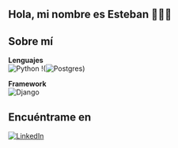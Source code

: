 ## Hola, mi nombre es Esteban 🙋🏽‍♂️
 
## Sobre mí

  **Lenguajes**
  <br>
  <img alt="Python" src="https://img.shields.io/badge/Python%20-%233771A1.svg?style=for-the-badge&logo=python&logoColor=white"/>
  !(<img alt="Postgres" src="https://img.shields.io/badge/postgres-%23316192.svg?style=for-the-badge&logo=postgresql&logoColor=white"/>)
  <br>

  **Framework**
  <br>
  <img alt="Django" src="https://img.shields.io/badge/Django%20-%233771A1.svg?style=for-the-badge&logo=django&logoColor=white"/>
  

## Encuéntrame en
[![LinkedIn](https://img.shields.io/badge/LinkedIn-Esteban_Villaseca-0077B5?style=for-the-badge&logo=linkedin&logoColor=white&labelColor=101010)](https://www.linkedin.com/in/estebvillaseca/)
